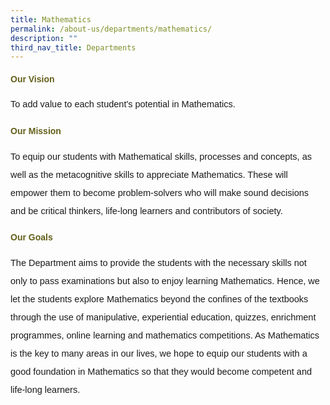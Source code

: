 ```yaml
---
title: Mathematics
permalink: /about-us/departments/mathematics/
description: ""
third_nav_title: Departments
---
```

<h4 style="color:#635f1a;font-family:sans-serif;font-weight:bold;">Our Vision</h4>
<p style="font-size:14.5px; line-height:2;margin-top:15px;font-family:sans-serif;">To add value to each student's potential in Mathematics.</p>


<h4 style="color:#635f1a;font-family:sans-serif;font-weight:bold;">Our Mission</h4>
<p style="font-size:14.5px; line-height:2;margin-top:15px;font-family:sans-serif;">To equip our students with Mathematical skills, processes and concepts, as well as the metacognitive skills to appreciate Mathematics. These will empower them to become problem-solvers who will make sound decisions and be critical thinkers, life-long learners and contributors of society.</p>



<h4 style="color:#635f1a;font-family:sans-serif;font-weight:bold;">Our Goals</h4>
<p style="font-size:14.5px; line-height:2;margin-top:15px;font-family:sans-serif;">The Department aims to provide the students with the necessary skills not only to pass examinations but also to enjoy learning Mathematics. Hence, we let the students explore Mathematics beyond the confines of the textbooks through the use of manipulative, experiential education, quizzes, enrichment programmes, online learning and mathematics competitions. As Mathematics is the key to many areas in our lives, we hope to equip our students with a good foundation in Mathematics so that they would become competent and life-long learners.</p>